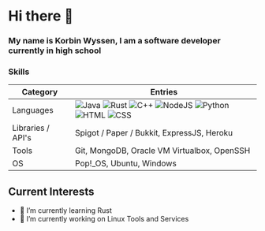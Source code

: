 # Hi there 👋
### My name is Korbin Wyssen, I am a software developer currently in high school

### Skills
| Category | Entries |
| --- | --- |
| Languages | ![Java](https://img.shields.io/badge/-Java-Orange) ![Rust](https://img.shields.io/badge/-Rust-orange) ![C++](https://img.shields.io/badge/-C++-blue) ![NodeJS](https://img.shields.io/badge/-NodeJS-brightgreen) ![Python](https://img.shields.io/badge/-Python-blue) ![HTML](https://img.shields.io/badge/-HTML-orange) ![CSS](https://img.shields.io/badge/-CSS-yellow) |
| Libraries / API's | Spigot / Paper / Bukkit, ExpressJS, Heroku |
| Tools | Git, MongoDB, Oracle VM Virtualbox, OpenSSH |
| OS | Pop!_OS, Ubuntu, Windows |

## Current Interests
- 🌱 I’m currently learning Rust
- 🔭 I’m currently working on Linux Tools and Services
